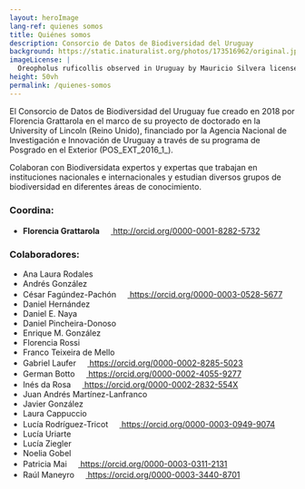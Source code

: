 ```yaml
---
layout: heroImage
lang-ref: quienes somos
title: Quiénes somos
description: Consorcio de Datos de Biodiversidad del Uruguay
background: https://static.inaturalist.org/photos/173516962/original.jpg
imageLicense: |
  Oreopholus ruficollis observed in Uruguay by Mauricio Silvera licensed under [CC-BY-NC](http://creativecommons.org/licenses/by-nc/4.0/) via [iNaturalist](https://www.gbif.org/occurrence/3759147791)
height: 50vh
permalink: /quienes-somos
---
```


El Consorcio de Datos de Biodiversidad del Uruguay fue creado en 2018 por Florencia Grattarola en el marco de su proyecto de doctorado en la University of Lincoln (Reino Unido), financiado por la Agencia Nacional de Investigación e Innovación de Uruguay a través de su programa de Posgrado en el Exterior (POS_EXT_2016_1\_).   

Colaboran con Biodiversidata expertos y expertas que trabajan en instituciones nacionales e internacionales y estudian diversos grupos de biodiversidad en diferentes áreas de conocimiento.   


### Coordina:
- **Florencia Grattarola** <a dir="ltr" href="http://orcid.org/0000-0001-8282-5732" target="_blank" class="css-1qel8bw"><img src="https://orcid.org/assets/vectors/orcid.logo.icon.svg" width="16"> http://orcid.org/0000-0001-8282-5732</a>  

### Colaboradores:

- Ana Laura Rodales  
- Andrés González  
- César Fagúndez-Pachón <a dir="ltr" href="https://orcid.org/0000-0003-0528-5677" target="_blank" class="css-1qel8bw"><img src="https://orcid.org/assets/vectors/orcid.logo.icon.svg" width="16"> https://orcid.org/0000-0003-0528-5677</a>  
- Daniel Hernández  
- Daniel E. Naya  
- Daniel Pincheira-Donoso  
- Enrique M. González  
- Florencia Rossi  
- Franco Teixeira de Mello  
- Gabriel Laufer <a dir="ltr" href="https://orcid.org/0000-0002-8285-5023" target="_blank" class="css-1qel8bw"><img src="https://orcid.org/assets/vectors/orcid.logo.icon.svg" width="16"> https://orcid.org/0000-0002-8285-5023</a>  
- German Botto <a dir="ltr" href="https://orcid.org/0000-0002-4055-9277" target="_blank" class="css-1qel8bw"><img src="https://orcid.org/assets/vectors/orcid.logo.icon.svg" width="16"> https://orcid.org/0000-0002-4055-9277</a>  
- Inés da Rosa <a dir="ltr" href="https://orcid.org/0000-0002-2832-554X" target="_blank" class="css-1qel8bw"><img src="https://orcid.org/assets/vectors/orcid.logo.icon.svg" width="16"> https://orcid.org/0000-0002-2832-554X</a>  
- Juan Andrés Martínez-Lanfranco  
- Javier González  
- Laura Cappuccio  
- Lucía Rodríguez-Tricot <a dir="ltr" href="https://orcid.org/0000-0003-0949-9074" target="_blank" class="css-1qel8bw"><img src="https://orcid.org/assets/vectors/orcid.logo.icon.svg" width="16"> https://orcid.org/0000-0003-0949-9074</a>  
- Lucía Uriarte  
- Lucía Ziegler  
- Noelia Gobel  
- Patricia Mai <a dir="ltr" href="https://orcid.org/0000-0003-0311-2131" target="_blank" class="css-1qel8bw"><img src="https://orcid.org/assets/vectors/orcid.logo.icon.svg" width="16"> https://orcid.org/0000-0003-0311-2131</a>  
- Raúl Maneyro <a dir="ltr" href="https://orcid.org/0000-0003-3440-8701" target="_blank" class="css-1qel8bw"><img src="https://orcid.org/assets/vectors/orcid.logo.icon.svg" width="16"> https://orcid.org/0000-0003-3440-8701</a>   
